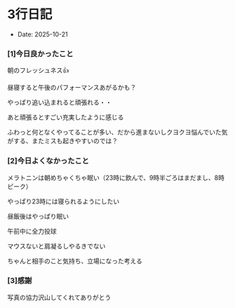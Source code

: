 # 3行日記

- Date: 2025-10-21

### [1]今日良かったこと

朝のフレッシュネス👍

昼寝すると午後のパフォーマンスあがるかも？

やっぱり追い込まれると頑張れる・・

あと頑張るとすごい充実したように感じる

ふわっと何となくやってることが多い、だから進まないしクヨクヨ悩んでいた気がする、またミスも起きやすいのでは？



### [2]今日よくなかったこと

メラトニンは朝めちゃくちゃ眠い（23時に飲んで、9時半ごろはまだまし、8時ピーク）

やっぱり23時には寝られるようにしたい

昼飯後はやっぱり眠い

午前中に全力投球

マウスないと肩凝るしやるきでない

ちゃんと相手のこと気持ち、立場になった考える





### [3]感謝

写真の協力沢山してくれてありがとう





